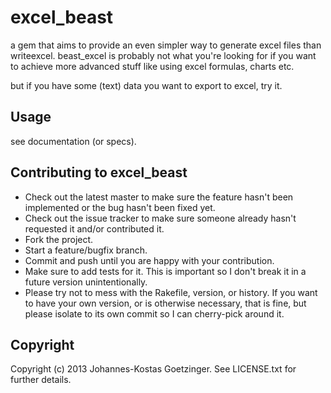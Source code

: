 # excel_beast

a gem that aims to provide an even simpler way to generate excel files than writeexcel.
beast_excel is probably not what you're looking for if you want to achieve more advanced stuff
like using excel formulas, charts etc.

but if you have some (text) data you want to export to excel, try it.

## Usage

see documentation (or specs).

## Contributing to excel_beast
 
* Check out the latest master to make sure the feature hasn't been implemented or the bug hasn't been fixed yet.
* Check out the issue tracker to make sure someone already hasn't requested it and/or contributed it.
* Fork the project.
* Start a feature/bugfix branch.
* Commit and push until you are happy with your contribution.
* Make sure to add tests for it. This is important so I don't break it in a future version unintentionally.
* Please try not to mess with the Rakefile, version, or history. If you want to have your own version, or is otherwise necessary, that is fine, but please isolate to its own commit so I can cherry-pick around it.

## Copyright

Copyright (c) 2013 Johannes-Kostas Goetzinger. See LICENSE.txt for
further details.

